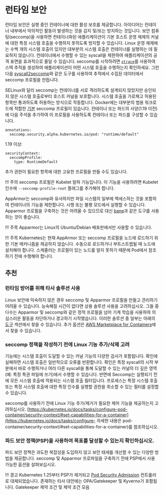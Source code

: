 # 런타임 보안
런타임 보안은 실행 중인 컨테이너에 대한 활성 보호를 제공합니다. 아이디어는 컨테이너 내부에서 악의적인 활동이 발생하는 것을 감지 및/또는 방지하는 것입니다. 보안 컴퓨팅(seccomp)을 사용하면 컨테이너화된 애플리케이션이 기본 호스트 운영 체제의 커널에 대한 특정 시스템 호출을 수행하지 못하도록 방지할 수 있습니다. Linux 운영 체제에는 수백 개의 시스템 호출이 있지만 대부분의 시스템 호출은 컨테이너를 실행하는 데 필요하지 않습니다. 컨테이너에서 수행할 수 있는 syscall을 제한하여 애플리케이션의 공격 표면을 효과적으로 줄일 수 있습니다. seccomp를 시작하려면 [`strace`](https://man7.org/linux/man-pages/man1/strace.1.html)를 사용하여 스택 추적을 생성하여 애플리케이션이 어떤 시스템 호출을 수행하는지 확인하세요. 그런 다음 [syscall2seccomp](https://github.com/antitree/syscall2seccomp)와 같은 도구를 사용하여 추적에서 수집된 데이터에서 seccomp 프로필을 만듭니다.

SELinux와 달리 seccomp는 컨테이너를 서로 격리하도록 설계되지 않았지만 승인되지 않은 시스템 호출로부터 호스트 커널을 보호합니다. 시스템 호출을 가로채고 허용된 항목만 통과하도록 허용하는 방식으로 작동합니다. Docker에는 대부분의 범용 워크로드에 적합한 [기본](https://github.com/moby/moby/blob/master/profiles/seccomp/default.json) seccomp 프로필이 있습니다. 컨테이너 또는 파드의 사양(1.19 이전)에 다음 주석을 추가하여 이 프로필을 사용하도록 컨테이너 또는 파드를 구성할 수 있습니다.

```
annotations:
  seccomp.security.alpha.kubernetes.io/pod: "runtime/default"
```

1.19 이상:

```
securityContext:
  seccompProfile:
    type: RuntimeDefault
```

추가 권한이 필요한 항목에 대한 고유한 프로필을 만들 수도 있습니다.

!!! 주의
     seccomp 프로필은 Kubelet 알파 기능입니다. 이 기능을 사용하려면 Kubelet 인수에 `--seccomp-profile-root` 플래그를 추가해야 합니다.

AppArmor는 seccomp와 유사하지만 파일 시스템의 일부에 액세스하는 것을 포함하여 컨테이너의 기능을 제한합니다. 시행 또는 불평 모드에서 실행할 수 있습니다. Apparmor 프로필을 구축하는 것은 어려울 수 있으므로 대신 [bane](https://github.com/genuinetools/bane)과 같은 도구를 사용하는 것이 좋습니다.

!!! 주목
     Apparmor는 Linux의 Ubuntu/Debian 배포판에서만 사용할 수 있습니다.

!!! 주목
     Kubernetes는 현재 AppArmor 또는 seccomp 프로필을 노드에 로드하기 위한 기본 메커니즘을 제공하지 않습니다. 수동으로 로드하거나 부트스트랩될 때 노드에 설치해야 합니다. 스케줄러는 프로필이 있는 노드를 알지 못하기 때문에 Pod에서 참조하기 전에 수행해야 합니다.

## 추천
### 런타임 방어를 위해 타사 솔루션 사용
Linux 보안에 익숙하지 않은 경우 seccomp 및 Apparmor 프로필을 만들고 관리하기 어려울 수 있습니다. 능숙해질 시간이 없다면 상용 솔루션 사용을 고려하십시오. 그들 중 다수는 Apparmor 및 seccomp와 같은 정적 프로필을 넘어 기계 학습을 사용하여 의심스러운 활동을 차단하거나 경고하기 시작했습니다. 이러한 솔루션 중 일부는 아래의 [도구](##도구) 섹션에서 찾을 수 있습니다. 추가 옵션은 [AWS Marketplace for Containers](https://aws.amazon.com/marketplace/features/containers)에서 찾을 수 있습니다.

### seccomp 정책을 작성하기 전에 Linux 기능 추가/삭제 고려
기능에는 시스템 호출이 도달할 수 있는 커널 기능의 다양한 검사가 포함됩니다. 확인에 실패하면 시스템 호출은 일반적으로 오류를 반환합니다. 확인은 특정 syscall의 시작 부분에서 바로 수행하거나 여러 다른 syscall을 통해 도달할 수 있는 커널의 더 깊은 영역(예: 특정 특권 파일에 쓰기)에서 수행할 수 있습니다. 반면에 Seccomp는 실행되기 전에 모든 시스템 호출에 적용되는 시스템 호출 필터입니다. 프로세스는 특정 시스템 호출 또는 특정 시스템 호출에 대한 특정 인수를 실행할 권한을 취소할 수 있는 필터를 설정할 수 있습니다.

seccomp를 사용하기 전에 Linux 기능 추가/제거가 필요한 제어 기능을 제공하는지 고려하십시오. [https://kubernetes.io/docs/tasks/configure-pod-container/security-context/#set-capabilities-for-a-container](https://kubernetes.io/docs/tasks/configure- 자세한 내용은 pod-container/security-context/#set-capabilities-for-a-container)를 참조하십시오.

### 파드 보안 정책(PSP)을 사용하여 목표를 달성할 수 있는지 확인하십시오.
파드 보안 정책은 과도한 복잡성을 도입하지 않고 보안 태세를 개선할 수 있는 다양한 방법을 제공합니다. seccomp 및 Apparmor 프로파일을 구축하기 전에 PSP에서 사용 가능한 옵션을 살펴보십시오.

!!! 경고
     Kubernetes 1.25부터 PSP가 제거되고 [Pod Security Admission](https://kubernetes.io/docs/concepts/security/pod-security-admission/) 컨트롤러로 대체되었습니다. 존재하는 타사 대안에는 OPA/Gatekeeper 및 Kyverno가 포함됩니다. Gatekeeper 제약 조건 및 제약 조건 모음
